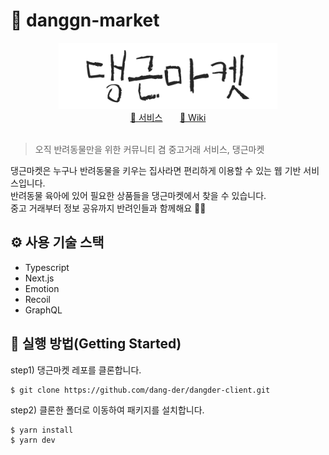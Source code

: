 # 🐶 danggn-market

<div align="center">
  <img src="/public/logo.png" width="350" />
</div>

<div align="center">
  <a href="https://danggn.shop/">🔗 서비스</a> &nbsp;&nbsp;&nbsp;&nbsp;&nbsp;
  <a href="https://github.com/leedawnn/danggn-market/wiki">🔗 Wiki</a>
</div>

<br />

> 오직 반려동물만을 위한 커뮤니티 겸 중고거래 서비스, 댕근마켓

댕근마켓은 누구나 반려동물을 키우는 집사라면 편리하게 이용할 수 있는 웹 기반 서비스입니다.  
반려동물 육아에 있어 필요한 상품들을 댕근마켓에서 찾을 수 있습니다.  
중고 거래부터 정보 공유까지 반려인들과 함께해요 🐶💛

## ⚙️ 사용 기술 스택

- Typescript
- Next.js
- Emotion
- Recoil
- GraphQL

## 🔧 실행 방법(Getting Started)

step1) 댕근마켓 레포를 클론합니다.

```terminal
$ git clone https://github.com/dang-der/dangder-client.git
```

step2) 클론한 폴더로 이동하여 패키지를 설치합니다.

```terminal
$ yarn install
$ yarn dev
```
